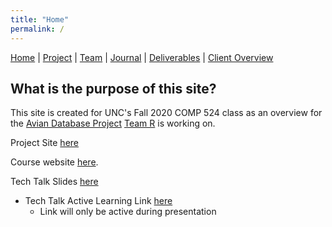 ```yaml
---
title: "Home"
permalink: /
---
```

[Home](/Overview/) | [Project](/Overview/project) | [Team](/Overview/team) | [Journal](/Overview/journal) | [Deliverables](/Overview/deliverables) | [Client Overview](/Overview/client_overview)

## What is the purpose of this site?

This site is created for UNC's Fall 2020 COMP 524 class as an overview for the [Avian Database Project](/Overview/project) [Team R](/Overview/team) is working on.

Project Site [here](https://aviandiet.unc.edu/)

Course website [here](https://comp523.cs.unc.edu).

Tech Talk Slides [here](https://docs.google.com/presentation/d/1xh5cdu0biPg7FMWUADxKYJgggmvW7zBHMzl90mSrCZw/edit?usp=sharing)
- Tech Talk Active Learning Link [here](http://test-route-dept-dietdatabase.cloudapps.unc.edu/)
  - Link will only be active during presentation

